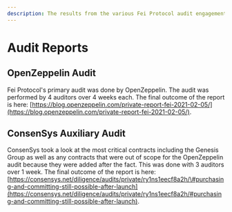 ```yaml
---
description: The results from the various Fei Protocol audit engagements
---
```


# Audit Reports

## OpenZeppelin Audit

Fei Protocol's primary audit was done by OpenZeppelin. The audit was performed by 4 auditors over 4 weeks each. The final outcome of the report is here: [https://blog.openzeppelin.com/private-report-fei-2021-02-05/](https://blog.openzeppelin.com/private-report-fei-2021-02-05/).

## ConsenSys Auxiliary Audit

ConsenSys took a look at the most critical contracts including the Genesis Group as well as any contracts that were out of scope for the OpenZeppelin audit because they were added after the fact. This was done with 3 auditors over 1 week. The final outcome of the report is here: [https://consensys.net/diligence/audits/private/ry1ns1eecf8a2h/\#purchasing-and-committing-still-possible-after-launch](https://consensys.net/diligence/audits/private/ry1ns1eecf8a2h/#purchasing-and-committing-still-possible-after-launch).


